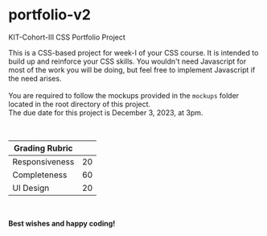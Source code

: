# portfolio-v2
KIT-Cohort-III CSS Portfolio Project

This is a CSS-based project for week-I of your CSS course. It is intended to build up and reinforce your CSS skills. You wouldn't need Javascript for most of the work you will be doing, but feel free to implement Javascript if the need arises.
<br><br>
You are required to follow the mockups provided in the ```mockups``` folder located in the root directory of this project. 
<br>
The due date for this project is December 3, 2023, at 3pm. 
<br>

<br>

|Grading Rubric||
|---|---|
|Responsiveness|20|
|Completeness|60|
|UI Design|20|
<br>



**Best wishes and happy coding!**
